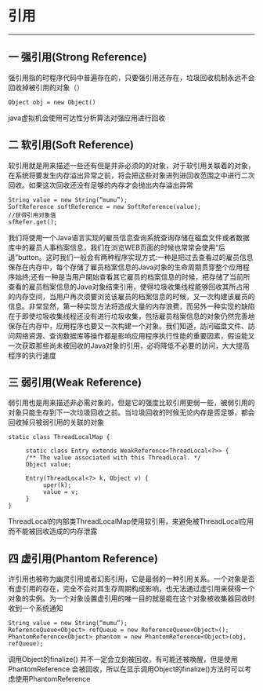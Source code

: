 # 引用
---
## 一 强引用(Strong Reference) 
强引用指的时程序代码中普遍存在的，只要强引用还存在，垃圾回收机制永远不会回收掉被引用的对象（）

    Object obj = new Object()
java虚拟机会使用可达性分析算法对强应用进行回收
## 二 软引用(Soft Reference)
软引用就是用来描述一些还有但是并非必须的的对象，对于软引用关联着的对象，在系统将要发生内存溢出异常之前，将会把这些对象进列进回收范围之中进行二次回收。如果这次回收还没有足够的内存才会抛出内存溢出异常
    
    String value = new String(“mumu”);
    SoftReference softReference = new SoftReference(value);
    //获得引用对象值
    sfRefer.get();
    
我们将使用一个Java语言实现的雇员信息查询系统查询存储在磁盘文件或者数据库中的雇员人事档案信息，我们在浏览WEB页面的时候也常常会使用“后退”button。这时我们一般会有两种程序实现方式:一种是把过去查看过的雇员信息保存在内存中，每个存储了雇员档案信息的Java对象的生命周期贯穿整个应用程序始终;还有一种是当用户開始查看其它雇员的档案信息的时候，把存储了当前所查看的雇员档案信息的Java对象结束引用，使得垃圾收集线程能够回收其所占用的内存空间，当用户再次须要浏览该雇员的档案信息的时候，又一次构建该雇员的信息。非常显然，第一种实现方法将造成大量的内存浪费，而另外一种实现的缺陷在于即使垃圾收集线程还没有进行垃圾收集，包括雇员档案信息的对象仍然完善地保存在内存中，应用程序也要又一次构建一个对象。我们知道，訪问磁盘文件、訪问网络资源、查询数据库等操作都是影响应用程序执行性能的重要因素，假设能又一次获取那些尚未被回收的Java对象的引用，必将降低不必要的訪问，大大提高程序的执行速度
## 三 弱引用(Weak Reference)
弱引用也是用来描述非必需对象的，但是它的强度比软引用更弱一些，被弱引用的对象只能生存到下一次垃圾回收之前。当垃圾回收的时候无论内存是否足够，都会回收掉只被弱引用的关联的对象
    
    static class ThreadLocalMap {
    
         static class Entry extends WeakReference<ThreadLocal<?>> {
         /** The value associated with this ThreadLocal. */
         Object value;
    
         Entry(ThreadLocal<?> k, Object v) {
              uper(k);
              value = v;
         }
    }
    
ThreadLocal的内部类ThreadLocalMap使用软引用，来避免被ThreadLocal应用而不能被回收造成的内存泄露
## 四 虚引用(Phantom Reference)
许引用也被称为幽灵引用或者幻影引用，它是最弱的一种引用关系。一个对象是否有虚引用的存在，完全不会对其生存周期构成影响，也无法通过虚引用来获得一个对象的实例。为一个对象设置虚引用的唯一目的就是能在这个对象被收集器回收时收到一个系统通知
   
    String value = new String(“mumu”);
    ReferenceQueue<Object> refQueue = new ReferenceQueue<Object>();
    PhantomReference<Object> phantom = new PhantomReference<Object>(obj, refQueue);
         
调用Object的finalize() 并不一定会立刻被回收，有可能还被唤醒，但是使用PhantomReference 会被回收，所以在显示调用Object的finalize()方法时可以考虑使用PhantomReference